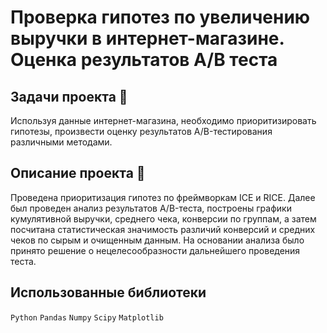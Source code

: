 # Проверка гипотез по увеличению выручки в интернет-магазине. Оценка результатов A/B теста

## Задачи проекта 📜

Используя данные интернет-магазина, необходимо приоритизировать гипотезы, произвести оценку результатов A/B-тестирования различными методами.

## Описание проекта 📝

Проведена приоритизация гипотез по фреймворкам ICE и RICE. Далее был проведен анализ результатов A/B-теста, построены графики кумулятивной выручки, среднего чека, конверсии по группам, а затем посчитана статистическая значимость различий конверсий и средних чеков по сырым и очищенным данным. На основании анализа было принято решение о нецелесообразности дальнейшего проведения теста.

## Использованные библиотеки

`Python` `Pandas` `Numpy` `Scipy` `Matplotlib`
